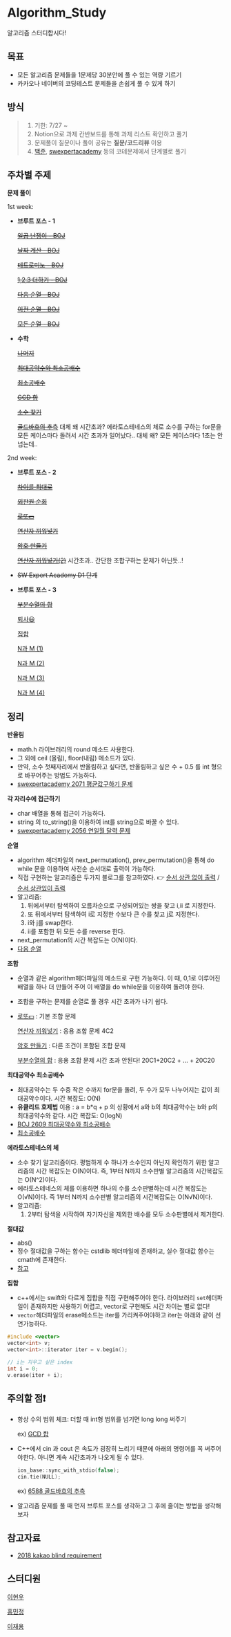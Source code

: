 # Algorithm_Study
알고리즘 스터디합시다!

## 목표
- 모든 알고리즘 문제들을 1문제당 30분안에 풀 수 있는 역량 기르기
- 카카오나 네이버의 코딩테스트 문제들을 손쉽게 풀 수 있게 하기 

## 방식

> 1. 기한: 7/27 ~ 
> 2. Notion으로 과제 칸반보드를 통해 과제 리스트 확인하고 풀기
> 3. 문제풀이 질문이나 풀이 공유는 **질문/코드리뷰** 이용
> 4. [백준](https://www.acmicpc.net), [swexpertacademy](https://swexpertacademy.com/main/code/problem/problemList.do?) 등의 코테문제에서 단계별로 풀기



## 주차별 주제

**문제 풀이**

1st week: 

- **브루트 포스 - 1**

  <s>[일곱 난쟁이 - BOJ](https://www.acmicpc.net/problem/2309)</s>

  <s>[날짜 계산 - BOJ](https://www.acmicpc.net/problem/1476)</s>

  <s>[테트로미노 - BOJ](https://www.acmicpc.net/problem/14500)</s>

  <s>[1,2,3 더하기 - BOJ](https://www.acmicpc.net/problem/9095)</s> 

  <s>[다음 순열 - BOJ](https://www.acmicpc.net/problem/10972)</s>

  <s>[이전 순열 - BOJ](https://www.acmicpc.net/problem/10973)</s>

  <s>[모든 순열 - BOJ](https://www.acmicpc.net/problem/10974)</s>

- **수학**

  <s>[나머지](https://www.acmicpc.net/problem/10430)</s>

  <s>[최대공약수와 최소공배수](https://www.acmicpc.net/problem/2609)</s>

  <s>[최소공배수](https://www.acmicpc.net/problem/1934)</s>

  <s>[GCD 합](https://www.acmicpc.net/problem/9613)</s>

  <s>[소수 찾기](https://www.acmicpc.net/problem/1978)</s>

  <s>[골드바흐의 추측](https://www.acmicpc.net/problem/6588)</s>  대체 왜 시간초과? 에라토스테네스의 체로 소수를 구하는 for문을 모든 케이스마다 돌려서 시간 초과가 일어났다.. 대체 왜? 모든 케이스마다 1초는 안 넘는데..

2nd week:

- **브루트 포스 - 2**

  <s>[차이를 최대로](https://www.acmicpc.net/problem/10819)</s>

  <s>[외판원 순회](https://www.acmicpc.net/problem/10971)</s>

  <s>[로또💵](https://www.acmicpc.net/problem/6603)</s>

  <s>[연산자 끼워넣기](https://www.acmicpc.net/problem/14888)</s>

  <s>[암호 만들기](https://www.acmicpc.net/problem/1759)</s>

  <s>[연산자 끼워넣기(2)](https://www.acmicpc.net/problem/15658)</s> 시간초과.. 간단한 조합구하는 문제가 아닌듯..!

- <s>SW Expert Academy D1 단계</s>

- **브루트 포스 - 3**

  <s>[부분수열의 합](https://www.acmicpc.net/problem/1182)</s>

  [퇴사😃](https://www.acmicpc.net/problem/14501)

  [집합](https://www.acmicpc.net/problem/11723)

  [N과 M (1)](https://www.acmicpc.net/problem/15649)

  [N과 M (2)](https://www.acmicpc.net/problem/15650)

  [N과 M (3)](https://www.acmicpc.net/problem/15651)

  [N과 M (4)](https://www.acmicpc.net/problem/15652)

  

## 정리 

**반올림** 

- math.h 라이브러리의 round 메소드 사용한다.
- 그 외에 ceil (올림), floor(내림) 메소드가 있다.
- 만약, 소수 첫째자리에서 반올림하고 싶다면, 반올림하고 싶은 수 + 0.5 를 int 형으로 바꾸어주는 방법도 가능하다.
- [swexpertacademy 2071 평균값구하기 문제](https://swexpertacademy.com/main/code/problem/problemDetail.do?contestProbId=AV5QRnJqA5cDFAUq&categoryId=AV5QRnJqA5cDFAUq&categoryType=CODE)

**각 자리수에 접근하기**

- char 배열을 통해 접근이 가능하다.
- string 의 to_string()을 이용하여 int를 string으로 바꿀 수 있다.
- [swexpertacademy 2056 연일월 달력 문제](https://swexpertacademy.com/main/code/problem/problemDetail.do?contestProbId=AV5QLkdKAz4DFAUq&categoryId=AV5QLkdKAz4DFAUq&categoryType=CODE)

**순열**

- algorithm 헤더파일의 next_permutation(), prev_permutation()을 통해 do while 문을 이용하여 사전순 순서대로 출력이 가능하다. 
- 직접 구현하는 알고리즘은 두가지 블로그를 참고하였다. 👉  [순서 상관 없이 출력](https://minusi.tistory.com/entry/%EC%88%9C%EC%97%B4-%EC%95%8C%EA%B3%A0%EB%A6%AC%EC%A6%98-Permutation-Algorithm) / [순서 상관있이 출력](https://jeonggyun.tistory.com/110)
- 알고리즘: 
  1. 뒤에서부터 탐색하여 오름차순으로 구성되어있는 쌍을 찾고 i,ii 로 지정한다.  
  2. 또 뒤에서부터 탐색하여 i로 지정한 수보다 큰 수를 찾고 j로 지정한다.
  3. i와 j를 swap한다.
  4. ii를 포함한 뒤 모든 수를 reverse 한다.
- next_permutation의 시간 복잡도는 O(N)이다.
- [다음 순열](https://www.acmicpc.net/problem/10972) 

**조합**

- 순열과 같은 algorithm헤더파일의 메소드로 구현 가능하다. 이 때, 0,1로 이루어진 배열을 하나 더 만들어 주어 이 배열을 do while문을 이용하여 돌려야 한다.

- 조합을 구하는 문제를 순열로 풀 경우 시간 초과가 나기 쉽다.

- [로또💵](https://www.acmicpc.net/problem/6603) : 기본 조합 문제

  [연산자 끼워넣기](https://www.acmicpc.net/problem/14888) : 응용 조합 문제 4C2

  [암호 만들기](https://www.acmicpc.net/problem/1759) : 다른 조건이 포함된 조합 문제
  
  [부분수열의 합](https://www.acmicpc.net/problem/1182) : 응용 조합 문제 시간 초과 안된다! 20C1+20C2 + ... + 20C20 
  
  

**최대공약수 최소공배수**

- 최대공약수는 두 수중 작은 수까지 for문을 돌려, 두 수가 모두 나누어지는 값이 최대공약수이다. 시간 복잡도: O(N)
- **유클리드 호제법** 이용 : a = b*q + p 의 상황에서 a와 b의 최대공약수는 b와 p의 최대공약수와 같다. 시간 복잡도: O(logN)
- [BOJ 2609 최대공약수와 최소공배수](https://www.acmicpc.net/problem/2609)
- [최소공배수](https://www.acmicpc.net/problem/1934)

**에라토스테네스의 체**

- 소수 찾기 알고리즘이다. 평범하게 수 하나가 소수인지 아닌지 확인하기 위한 알고리즘의 시간 복잡도는 O(N)이다. 즉, 1부터 N까지 소수판별 알고리즘의 시간복잡도는 O(N^2)이다.
- 에라토스테네스의 체를 이용하면 하나의 수를 소수판별하는데 시간 복잡도는 O(√N)이다. 즉 1부터 N까지 소수판별 알고리즘의 시간복잡도는 O(N√N)이다.
- 알고리즘:
  1. 2부터 탐색을 시작하여 자기자신을 제외한 배수를 모두 소수판별에서 제거한다.

**절대값**

- abs()
- 정수 절대값을 구하는 함수는 cstdlib 헤더파일에 존재하고, 실수 절대값 함수는 cmath에 존재한다.
- [참고](https://blockdmask.tistory.com/335)

**집합**

- c++에서는 swift와 다르게 집합을 직접 구현해주어야 한다. 라이브러리 `set`헤더파일이 존재하지만 사용하기 어렵고, vector로 구현해도 시간 차이는 별로 없다!
- `vector`헤더파일의 erase메소드는 iter를 가리켜주어야하고 iter는 아래와 같이 선언가능하다.

```c++
#include <vector>
vector<int> v;
vector<int>::iterator iter = v.begin();

// i는 지우고 싶은 index
int i = 0;
v.erase(iter + i);
```



## 주의할 점❗️

- 항상 수의 범위 체크: 더할 때 int형 범위를 넘기면 long long 써주기

  ex) [GCD 합](https://www.acmicpc.net/problem/9613)

- C++에서 cin 과 cout 은 속도가 굉장히 느리기 때문에 아래의 명령어를 꼭 써주어야한다. 아니면 계속 시간초과가 나오게 될 수 있다.

  ```c++
  ios_base::sync_with_stdio(false);
  cin.tie(NULL);
  ```

  ex) [6588 골드바흐의 추측](https://www.acmicpc.net/problem/6588)

- 알고리즘 문제를 풀 때 먼저 브루트 포스를 생각하고 그 후에 줄이는 방법을 생각해보자



## 참고자료

- [2018 kakao blind requirement](https://programmers.co.kr/learn/challenges)



## 스터디원

[이현우](https://github.com/l2hyunwoo)

[홍민정](https://github.com/meanjung)

[이재용]()